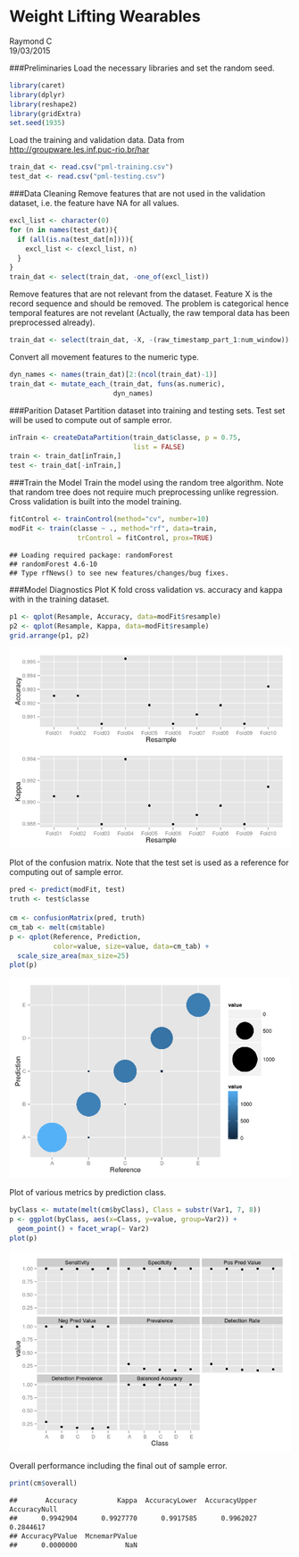 # Weight Lifting Wearables
Raymond C  
19/03/2015  

###Preliminaries
Load the necessary libraries and set the random seed.

```r
library(caret)
library(dplyr)
library(reshape2)
library(gridExtra)
set.seed(1935)
```

Load the training and validation data. Data from 
http://groupware.les.inf.puc-rio.br/har

```r
train_dat <- read.csv("pml-training.csv")
test_dat <- read.csv("pml-testing.csv")
```

###Data Cleaning
Remove features that are not used in the validation dataset, i.e. the feature have NA for all values.

```r
excl_list <- character(0)
for (n in names(test_dat)){
  if (all(is.na(test_dat[n]))){
    excl_list <- c(excl_list, n)
  }
}
train_dat <- select(train_dat, -one_of(excl_list))
```

Remove features that are not relevant from the dataset. Feature X is the record sequence and should be removed. The problem is categorical hence temporal features are not revelant (Actually, the raw temporal data has been preprocessed already).

```r
train_dat <- select(train_dat, -X, -(raw_timestamp_part_1:num_window))
```

Convert all movement features to the numeric type.

```r
dyn_names <- names(train_dat)[2:(ncol(train_dat)-1)]
train_dat <- mutate_each_(train_dat, funs(as.numeric), 
                          dyn_names)
```

###Parition Dataset
Partition dataset into training and testing sets. Test set will be used to compute out of sample error.

```r
inTrain <- createDataPartition(train_dat$classe, p = 0.75, 
                               list = FALSE)
train <- train_dat[inTrain,]
test <- train_dat[-inTrain,]
```

###Train the Model
Train the model using the random tree algorithm. Note that random tree does not require much preprocessing unlike regression. Cross validation is built into the model training.

```r
fitControl <- trainControl(method="cv", number=10)
modFit <- train(classe ~ ., method="rf", data=train, 
                 trControl = fitControl, prox=TRUE)
```

```
## Loading required package: randomForest
## randomForest 4.6-10
## Type rfNews() to see new features/changes/bug fixes.
```

###Model Diagnostics
Plot K fold cross validation vs. accuracy and kappa with in the training dataset.

```r
p1 <- qplot(Resample, Accuracy, data=modFit$resample)
p2 <- qplot(Resample, Kappa, data=modFit$resample)
grid.arrange(p1, p2)
```

![](weights_files/figure-html/unnamed-chunk-8-1.png) 

Plot of the confusion matrix. Note that the test set is used as a reference for computing out of sample error.

```r
pred <- predict(modFit, test)
truth <- test$classe

cm <- confusionMatrix(pred, truth)
cm_tab <- melt(cm$table)
p <- qplot(Reference, Prediction, 
           color=value, size=value, data=cm_tab) +
  scale_size_area(max_size=25)
plot(p)
```

![](weights_files/figure-html/unnamed-chunk-9-1.png) 

Plot of various metrics by prediction class.

```r
byClass <- mutate(melt(cm$byClass), Class = substr(Var1, 7, 8))
p <- ggplot(byClass, aes(x=Class, y=value, group=Var2)) + 
  geom_point() + facet_wrap(~ Var2)
plot(p)
```

![](weights_files/figure-html/unnamed-chunk-10-1.png) 

Overall performance including the final out of sample error.

```r
print(cm$overall)
```

```
##       Accuracy          Kappa  AccuracyLower  AccuracyUpper   AccuracyNull 
##      0.9942904      0.9927770      0.9917585      0.9962027      0.2844617 
## AccuracyPValue  McnemarPValue 
##      0.0000000            NaN
```

